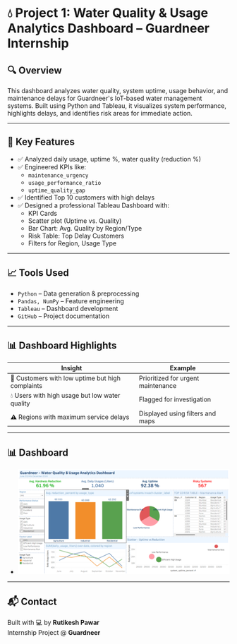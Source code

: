 # 💧 Project 1: Water Quality & Usage Analytics Dashboard – Guardneer Internship

## 🔍 Overview
This dashboard analyzes water quality, system uptime, usage behavior, and maintenance delays for Guardneer's IoT-based water management systems. Built using Python and Tableau, it visualizes system performance, highlights delays, and identifies risk areas for immediate action.

---

## 🧠 Key Features

- ✅ Analyzed daily usage, uptime %, water quality (reduction %)
- ✅ Engineered KPIs like:
  - `maintenance_urgency`
  - `usage_performance_ratio`
  - `uptime_quality_gap`
- ✅ Identified Top 10 customers with high delays
- ✅ Designed a professional Tableau Dashboard with:
  - KPI Cards
  - Scatter plot (Uptime vs. Quality)
  - Bar Chart: Avg. Quality by Region/Type
  - Risk Table: Top Delay Customers
  - Filters for Region, Usage Type

---

## 📈 Tools Used
- `Python` – Data generation & preprocessing  
- `Pandas, NumPy` – Feature engineering  
- `Tableau` – Dashboard development  
- `GitHub` – Project documentation

---

## 📊 Dashboard Highlights

| Insight | Example |
|--------|---------|
| 🔧 Customers with low uptime but high complaints | Prioritized for urgent maintenance  
| 💧 Users with high usage but low water quality | Flagged for investigation  
| ⚠️ Regions with maximum service delays | Displayed using filters and maps  

---

## 📊 Dashboard
- ![image alt](https://github.com/rutikeshpawar/Guardneer_Internship_Projects/raw/e39a8f115dac1c15afdf3133e6bff2c1ef7776f7/1-water-quality-dashboard/Guardneer%20Dashboard.png)

---

## 📬 Contact
Built with 💻 by **Rutikesh Pawar**  
Internship Project @ **Guardneer**  
